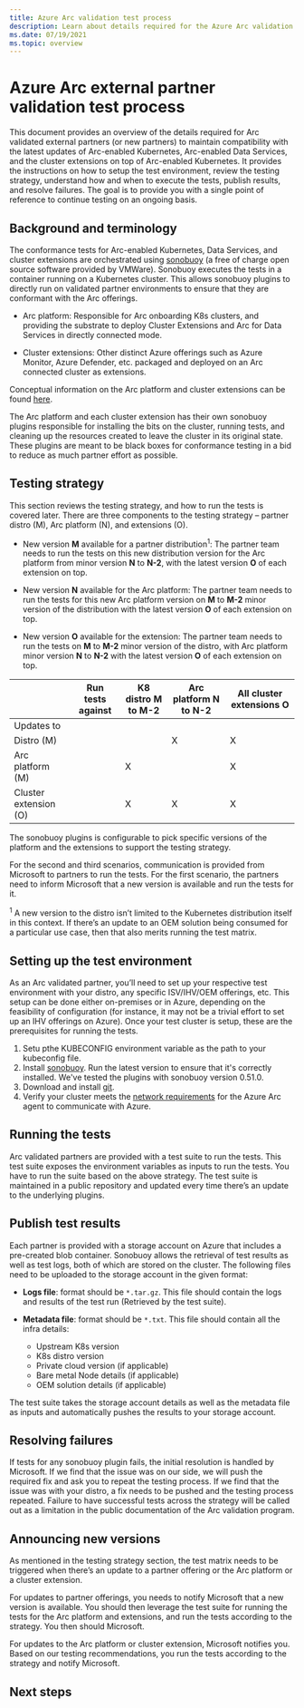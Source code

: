 ```yaml
---
title: Azure Arc validation test process
description: Learn about details required for the Azure Arc validation process to conform to the Arc-enabled Kubernetes, Data Services, and cluster extensions.
ms.date: 07/19/2021
ms.topic: overview
---
```


# Azure Arc external partner validation test process

This document provides an overview of the details required for Arc validated external partners (or new partners) to maintain compatibility with the latest updates of Arc-enabled Kubernetes, Arc-enabled Data Services, and the cluster extensions on top of Arc-enabled Kubernetes. It provides the instructions on how to setup the test environment, review the testing strategy, understand how and when to execute the tests, publish results, and resolve failures. The goal is to provide you with a single point of reference to continue testing on an ongoing basis.

## Background and terminology

The conformance tests for Arc-enabled Kubernetes, Data Services, and cluster extensions are orchestrated using [sonobuoy](https://github.com/vmware-tanzu/sonobuoy) (a free of charge open source software provided by VMWare). Sonobuoy executes the tests in a container running on a Kubernetes cluster. This allows sonobuoy plugins to directly run on validated partner environments to ensure that they are conformant with the Arc offerings.  

- Arc platform: Responsible for Arc onboarding K8s clusters, and providing the substrate to deploy Cluster Extensions and Arc for Data Services in directly connected mode.

- Cluster extensions: Other distinct Azure offerings such as Azure Monitor, Azure Defender, etc. packaged and deployed on an Arc connected cluster as extensions.

Conceptual information on the Arc platform and cluster extensions can be found [here](../kubernetes/conceptual-agent-architecture.md). 

The Arc platform and each cluster extension has their own sonobuoy plugins responsible for installing the bits on the cluster, running tests, and cleaning up the resources created to leave the cluster in its original state. These plugins are meant to be black boxes for conformance testing in a bid to reduce as much partner effort as possible.

## Testing strategy

This section reviews the testing strategy, and how to run the tests is covered later. There are three components to the testing strategy – partner distro (M), Arc platform (N), and extensions (O). 

- New version **M** available for a partner distribution<sup>1</sup>: The partner team needs to run the tests on this new distribution version for the Arc platform from minor version **N** to **N-2**, with the latest version **O** of each extension on top.

- New version **N** available for the Arc platform: The partner team needs to run the tests for this new Arc platform version on **M** to **M-2** minor version of the distribution with the latest version **O** of each extension on top.

- New version **O** available for the extension: The partner team needs to run the tests on **M** to **M-2** minor version of the distro, with Arc platform minor version **N** to **N-2** with the latest version **O** of each extension on top.

| |Run tests against |K8 distro **M** to **M-2** |Arc platform **N** to **N-2** |All cluster extensions **O** |
|--|----------|----------|----------|----------|
|Updates to|||||
|Distro (M) |||X |X |
|Arc platform (M) ||X ||X |
|Cluster extension (O) ||X |X |X |

The sonobuoy plugins is configurable to pick specific versions of the platform and the extensions to support the testing strategy. 

For the second and third scenarios, communication is provided from Microsoft to partners to run the tests. For the first scenario, the partners need to inform Microsoft that a new version is available and run the tests for it. 

<sup>1</sup> A new version to the distro isn’t limited to the Kubernetes distribution itself in this context. If there’s an update to an OEM solution being consumed for a particular use case, then that also merits running the test matrix.

## Setting up the test environment

As an Arc validated partner, you’ll need to set up your respective test environment with your distro, any specific ISV/IHV/OEM offerings, etc. This setup can be done either on-premises or in Azure, depending on the feasibility of configuration (for instance, it may not be a trivial effort to set up an IHV offerings on Azure). Once your test cluster is setup, these are the prerequisites for running the tests.

1. Setu pthe KUBECONFIG environment variable as the path to your kubeconfig file.
1. Install [sonobuoy](https://github.com/vmware-tanzu/sonobuoy#installation). Run the latest version to ensure that it's correctly installed. We've tested the plugins with sonobuoy version 0.51.0.
1. Download and install [git](https://git-scm.com/downloads).
1. Verify your cluster meets the [network requirements](../kubernetes/quickstart-connect-cluster.md?tabs=azure-cli.md#meet-network-requirements) for the Azure Arc agent to communicate with Azure.

## Running the tests

Arc validated partners are provided with a test suite to run the tests. This test suite exposes the environment variables as inputs to run the tests. You have to run the suite based on the above strategy. The test suite is maintained in a public repository and updated every time there’s an update to the underlying plugins.

## Publish test results

Each partner is provided with a storage account on Azure that includes a pre-created blob container. Sonobuoy allows the retrieval of test results as well as test logs, both of which are stored on the cluster. The following files need to be uploaded to the storage account in the given format: 

- **Logs file**: format should be `*.tar.gz`. This file should contain the logs and results of the test run (Retrieved by the test suite). 

- **Metadata file**: format should be `*.txt`. This file should contain all the infra details: 

   - Upstream K8s version 
   - K8s distro version 
   - Private cloud version (if applicable) 
   - Bare metal Node details (if applicable) 
   - OEM solution details (if applicable) 

The test suite takes the storage account details as well as the metadata file as inputs and automatically pushes the results to your storage account.

## Resolving failures

If tests for any sonobuoy plugin fails, the initial resolution is handled by Microsoft. If we find that the issue was on our side, we will push the required fix and ask you to repeat the testing process. If we find that the issue was with your distro, a fix needs to be pushed and the testing process repeated. Failure to have successful tests across the strategy will be called out as a limitation in the public documentation of the Arc validation program.

## Announcing new versions

As mentioned in the testing strategy section, the test matrix needs to be triggered when there’s an update to a partner offering or the Arc platform or a cluster extension.  

For updates to partner offerings, you needs to notify Microsoft that a new version is available. You should then leverage the test suite for running the tests for the Arc platform and extensions, and run the tests according to the strategy. You then should Microsoft. 

For updates to the Arc platform or cluster extension, Microsoft notifies you. Based on our testing recommendations, you run the tests according to the strategy and notify Microsoft.

## Next steps